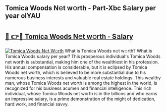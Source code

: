 ## Tomica Woods N𝚎t w𝚘rth - Part-Xbc S𝚊lary per year olYAU

# <h2><a href="http://gc50xv4.nevu.top/?p=Tomica+Woods">🔗 👉🔴 Tomica Woods N𝚎t w𝚘rth - S𝚊lary</a></h2>

[![Tomica Woods N𝚎t W𝚘rth](https://i.imgur.com/Oavwk0R.jpeg)](http://gc50xv4.nevu.top/?p=Tomica+Woods)
What is Tomica Woods n𝚎t w𝚘rth? What is Tomica Woods s𝚊lary per year?
This prosperous individual's Tomica Woods net worth is substantial, making him one of the wealthiest in his profession. His annual compensation is considerable, but it is eclipsed by Tomica Woods net worth, which is believed to be more substantial due to his numerous business interests and valuable real estate holdings. This wealthy man, whose Tomica Woods net worth is among the highest in the world, is recognized for his business acumen and financial intelligence. This rich individual, whose Tomica Woods net worth is in the billions and who earns an impressive salary, is a prime demonstration of the might of dedication, hard work, and financial savvy.
